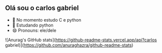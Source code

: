 ## Olá sou o carlos gabriel

- 🔭 No momento estudo C e python
- 🌱 Estudando python
- 😄 Pronouns: ele/dele

![Anurag's GitHub stats](https://github-readme-stats.vercel.app/api?carlos gabriel)](https://github.com/anuraghazra/github-readme-stats)
